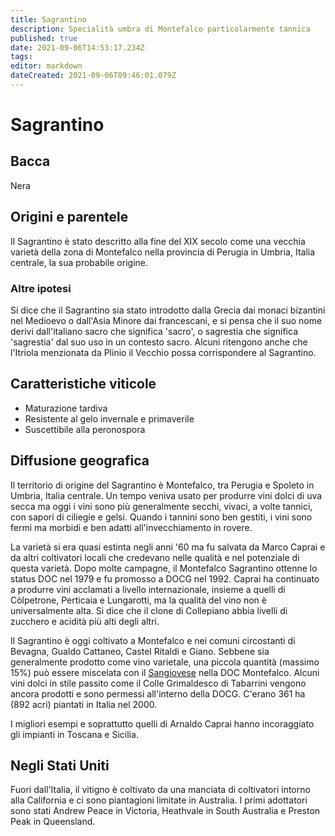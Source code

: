 ```yaml
---
title: Sagrantino
description: Specialità umbra di Montefalco particolarmente tannica
published: true
date: 2021-09-06T14:53:17.234Z
tags: 
editor: markdown
dateCreated: 2021-09-06T09:46:01.079Z
---
```


# Sagrantino

## Bacca
Nera

## Origini e parentele
Il Sagrantino è stato descritto alla fine del XIX secolo come una vecchia varietà della zona di Montefalco nella provincia di Perugia in Umbria, Italia centrale, la sua probabile origine.

### Altre ipotesi

Si dice che il Sagrantino sia stato introdotto dalla Grecia dai monaci bizantini nel Medioevo o dall'Asia Minore dai francescani, e si pensa che il suo nome derivi dall'italiano sacro che significa 'sacro', o sagrestia che significa 'sagrestia' dal suo uso in un contesto sacro. Alcuni ritengono anche che l'Itriola menzionata da Plinio il Vecchio possa corrispondere al Sagrantino.


## Caratteristiche viticole
- Maturazione tardiva
- Resistente al gelo invernale e primaverile
- Suscettibile alla peronospora

## Diffusione geografica
Il territorio di origine del Sagrantino è Montefalco, tra Perugia e Spoleto in Umbria, Italia centrale. Un tempo veniva usato per produrre vini dolci di uva secca ma oggi i vini sono più generalmente secchi, vivaci, a volte tannici, con sapori di ciliegie e gelsi. Quando i tannini sono ben gestiti, i vini sono fermi ma morbidi e ben adatti all'invecchiamento in rovere.

La varietà si era quasi estinta negli anni '60 ma fu salvata da Marco Caprai e da altri coltivatori locali che credevano nelle qualità e nel potenziale di questa varietà. Dopo molte campagne, il Montefalco Sagrantino ottenne lo status DOC nel 1979 e fu promosso a DOCG nel 1992. Caprai ha continuato a produrre vini acclamati a livello internazionale, insieme a quelli di Còlpetrone, Perticaia e Lungarotti, ma la qualità del vino non è universalmente alta. Si dice che il clone di Collepiano abbia livelli di zucchero e acidità più alti degli altri.

Il Sagrantino è oggi coltivato a Montefalco e nei comuni circostanti di Bevagna, Gualdo Cattaneo, Castel Ritaldi e Giano. Sebbene sia generalmente prodotto come vino varietale, una piccola quantità (massimo 15%) può essere miscelata con il [Sangiovese](/vitigni/Italia/bacca-nera/sangiovese) nella DOC Montefalco. Alcuni vini dolci in stile passito come il Colle Grimaldesco di Tabarrini vengono ancora prodotti e sono permessi all'interno della DOCG. C'erano 361 ha (892 acri) piantati in Italia nel 2000.

I migliori esempi e soprattutto quelli di Arnaldo Caprai hanno incoraggiato gli impianti in Toscana e Sicilia.

## Negli Stati Uniti

Fuori dall'Italia, il vitigno è coltivato da una manciata di coltivatori intorno alla California e ci sono piantagioni limitate in Australia. I primi adottatori sono stati Andrew Peace in Victoria, Heathvale in South Australia e Preston Peak in Queensland.